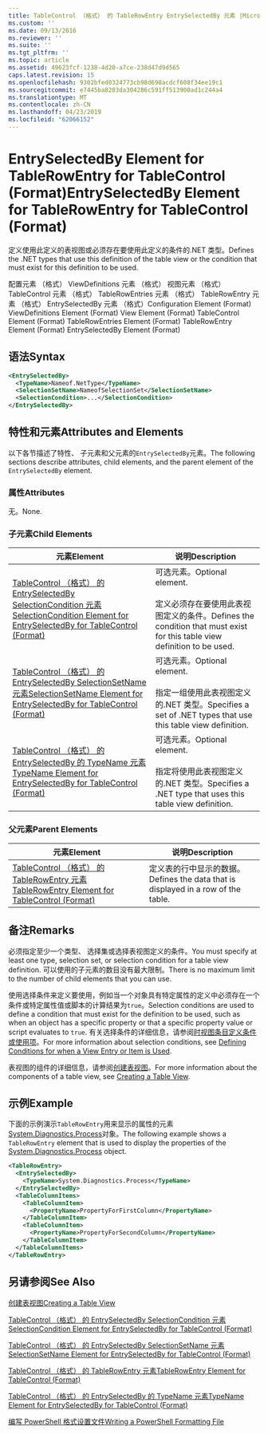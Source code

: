 ```yaml
---
title: TableControl （格式） 的 TableRowEntry EntrySelectedBy 元素 |Microsoft Docs
ms.custom: ''
ms.date: 09/13/2016
ms.reviewer: ''
ms.suite: ''
ms.tgt_pltfrm: ''
ms.topic: article
ms.assetid: 49623fcf-1238-4d20-a7ce-238d47d9d565
caps.latest.revision: 15
ms.openlocfilehash: 9302bfed0324773cb98d698acdcf608f34ee19c1
ms.sourcegitcommit: e7445ba8203da304286c591ff513900ad1c244a4
ms.translationtype: MT
ms.contentlocale: zh-CN
ms.lasthandoff: 04/23/2019
ms.locfileid: "62066152"
---
```

# <a name="entryselectedby-element-for-tablerowentry--for-tablecontrol-format"></a><span data-ttu-id="0e9bf-102">EntrySelectedBy Element for TableRowEntry for TableControl (Format)</span><span class="sxs-lookup"><span data-stu-id="0e9bf-102">EntrySelectedBy Element for TableRowEntry  for TableControl (Format)</span></span>

<span data-ttu-id="0e9bf-103">定义使用此定义的表视图或必须存在要使用此定义的条件的.NET 类型。</span><span class="sxs-lookup"><span data-stu-id="0e9bf-103">Defines the .NET types that use this definition of the table view or the condition that must exist for this definition to be used.</span></span>

<span data-ttu-id="0e9bf-104">配置元素 （格式） ViewDefinitions 元素 （格式） 视图元素 （格式） TableControl 元素 （格式） TableRowEntries 元素 （格式） TableRowEntry 元素 （格式） EntrySelectedBy 元素 （格式）</span><span class="sxs-lookup"><span data-stu-id="0e9bf-104">Configuration Element (Format) ViewDefinitions Element (Format) View Element (Format) TableControl Element (Format) TableRowEntries Element (Format) TableRowEntry Element (Format) EntrySelectedBy Element (Format)</span></span>

## <a name="syntax"></a><span data-ttu-id="0e9bf-105">语法</span><span class="sxs-lookup"><span data-stu-id="0e9bf-105">Syntax</span></span>

```xml
<EntrySelectedBy>
  <TypeName>Nameof.NetType</TypeName>
  <SelectionSetName>NameofSelectionSet</SelectionSetName>
  <SelectionCondition>...</SelectionCondition>
</EntrySelectedBy>
```

## <a name="attributes-and-elements"></a><span data-ttu-id="0e9bf-106">特性和元素</span><span class="sxs-lookup"><span data-stu-id="0e9bf-106">Attributes and Elements</span></span>

<span data-ttu-id="0e9bf-107">以下各节描述了特性、 子元素和父元素的`EntrySelectedBy`元素。</span><span class="sxs-lookup"><span data-stu-id="0e9bf-107">The following sections describe attributes, child elements, and the parent element of the `EntrySelectedBy` element.</span></span>

### <a name="attributes"></a><span data-ttu-id="0e9bf-108">属性</span><span class="sxs-lookup"><span data-stu-id="0e9bf-108">Attributes</span></span>

<span data-ttu-id="0e9bf-109">无。</span><span class="sxs-lookup"><span data-stu-id="0e9bf-109">None.</span></span>

### <a name="child-elements"></a><span data-ttu-id="0e9bf-110">子元素</span><span class="sxs-lookup"><span data-stu-id="0e9bf-110">Child Elements</span></span>

|<span data-ttu-id="0e9bf-111">元素</span><span class="sxs-lookup"><span data-stu-id="0e9bf-111">Element</span></span>|<span data-ttu-id="0e9bf-112">说明</span><span class="sxs-lookup"><span data-stu-id="0e9bf-112">Description</span></span>|
|-------------|-----------------|
|[<span data-ttu-id="0e9bf-113">TableControl （格式） 的 EntrySelectedBy SelectionCondition 元素</span><span class="sxs-lookup"><span data-stu-id="0e9bf-113">SelectionCondition Element for EntrySelectedBy for TableControl (Format)</span></span>](./selectioncondition-element-for-entryselectedby-for-tablecontrol-format.md)|<span data-ttu-id="0e9bf-114">可选元素。</span><span class="sxs-lookup"><span data-stu-id="0e9bf-114">Optional element.</span></span><br /><br /> <span data-ttu-id="0e9bf-115">定义必须存在要使用此表视图定义的条件。</span><span class="sxs-lookup"><span data-stu-id="0e9bf-115">Defines the condition that must exist for this table view definition to be used.</span></span>|
|[<span data-ttu-id="0e9bf-116">TableControl （格式） 的 EntrySelectedBy SelectionSetName 元素</span><span class="sxs-lookup"><span data-stu-id="0e9bf-116">SelectionSetName Element for EntrySelectedBy for TableControl (Format)</span></span>](./selectionsetname-element-for-entryselectedby-for-tablecontrol-format.md)|<span data-ttu-id="0e9bf-117">可选元素。</span><span class="sxs-lookup"><span data-stu-id="0e9bf-117">Optional element.</span></span><br /><br /> <span data-ttu-id="0e9bf-118">指定一组使用此表视图定义的.NET 类型。</span><span class="sxs-lookup"><span data-stu-id="0e9bf-118">Specifies a set of .NET types that use this table view definition.</span></span>|
|[<span data-ttu-id="0e9bf-119">TableControl （格式） 的 EntrySelectedBy 的 TypeName 元素</span><span class="sxs-lookup"><span data-stu-id="0e9bf-119">TypeName Element for EntrySelectedBy for TableControl (Format)</span></span>](./typename-element-for-entryselectedby-for-tablecontrol-format.md)|<span data-ttu-id="0e9bf-120">可选元素。</span><span class="sxs-lookup"><span data-stu-id="0e9bf-120">Optional element.</span></span><br /><br /> <span data-ttu-id="0e9bf-121">指定将使用此表视图定义的.NET 类型。</span><span class="sxs-lookup"><span data-stu-id="0e9bf-121">Specifies a .NET type that uses this table view definition.</span></span>|

### <a name="parent-elements"></a><span data-ttu-id="0e9bf-122">父元素</span><span class="sxs-lookup"><span data-stu-id="0e9bf-122">Parent Elements</span></span>

|<span data-ttu-id="0e9bf-123">元素</span><span class="sxs-lookup"><span data-stu-id="0e9bf-123">Element</span></span>|<span data-ttu-id="0e9bf-124">说明</span><span class="sxs-lookup"><span data-stu-id="0e9bf-124">Description</span></span>|
|-------------|-----------------|
|[<span data-ttu-id="0e9bf-125">TableControl （格式） 的 TableRowEntry 元素</span><span class="sxs-lookup"><span data-stu-id="0e9bf-125">TableRowEntry Element for TableControl (Format)</span></span>](./tablerowentry-element-for-tablerowentries-for-tablecontrol-format.md)|<span data-ttu-id="0e9bf-126">定义表的行中显示的数据。</span><span class="sxs-lookup"><span data-stu-id="0e9bf-126">Defines the data that is displayed in a row of the table.</span></span>|

## <a name="remarks"></a><span data-ttu-id="0e9bf-127">备注</span><span class="sxs-lookup"><span data-stu-id="0e9bf-127">Remarks</span></span>

<span data-ttu-id="0e9bf-128">必须指定至少一个类型、 选择集或选择表视图定义的条件。</span><span class="sxs-lookup"><span data-stu-id="0e9bf-128">You must specify at least one type, selection set, or selection condition for a table view definition.</span></span> <span data-ttu-id="0e9bf-129">可以使用的子元素的数目没有最大限制。</span><span class="sxs-lookup"><span data-stu-id="0e9bf-129">There is no maximum limit to the number of child elements that you can use.</span></span>

<span data-ttu-id="0e9bf-130">使用选择条件来定义要使用，例如当一个对象具有特定属性的定义中必须存在一个条件或特定属性值或脚本的计算结果为`true`。</span><span class="sxs-lookup"><span data-stu-id="0e9bf-130">Selection conditions are used to define a condition that must exist for the definition to be used, such as when an object has a specific property or that a specific property value or script evaluates to `true`.</span></span> <span data-ttu-id="0e9bf-131">有关选择条件的详细信息，请参阅[时视图条目定义条件或使用项](./defining-conditions-for-displaying-data.md)。</span><span class="sxs-lookup"><span data-stu-id="0e9bf-131">For more information about selection conditions, see [Defining Conditions for when a View Entry or Item is Used](./defining-conditions-for-displaying-data.md).</span></span>

<span data-ttu-id="0e9bf-132">表视图的组件的详细信息，请参阅[创建表视图](./creating-a-table-view.md)。</span><span class="sxs-lookup"><span data-stu-id="0e9bf-132">For more information about the components of a table view, see [Creating a Table View](./creating-a-table-view.md).</span></span>

## <a name="example"></a><span data-ttu-id="0e9bf-133">示例</span><span class="sxs-lookup"><span data-stu-id="0e9bf-133">Example</span></span>

<span data-ttu-id="0e9bf-134">下面的示例演示`TableRowEntry`用来显示的属性的元素[System.Diagnostics.Process](/dotnet/api/System.Diagnostics.Process)对象。</span><span class="sxs-lookup"><span data-stu-id="0e9bf-134">The following example shows a `TableRowEntry` element that is used to display the properties of the [System.Diagnostics.Process](/dotnet/api/System.Diagnostics.Process) object.</span></span>

```xml
<TableRowEntry>
  <EntrySelectedBy>
    <TypeName>System.Diagnostics.Process</TypeName>
  </EntrySelectedBy>
  <TableColumnItems>
    <TableColumnItem>
      <PropertyName>PropertyForFirstColumn</PropertyName>
    </TableColumnItem>
    <TableColumnItem>
      <PropertyName>PropertyForSecondColumn</PropertyName>
    </TableColumnItem>
  </TableColumnItems>
</TableRowEntry>
```

## <a name="see-also"></a><span data-ttu-id="0e9bf-135">另请参阅</span><span class="sxs-lookup"><span data-stu-id="0e9bf-135">See Also</span></span>

[<span data-ttu-id="0e9bf-136">创建表视图</span><span class="sxs-lookup"><span data-stu-id="0e9bf-136">Creating a Table View</span></span>](./creating-a-table-view.md)

[<span data-ttu-id="0e9bf-137">TableControl （格式） 的 EntrySelectedBy SelectionCondition 元素</span><span class="sxs-lookup"><span data-stu-id="0e9bf-137">SelectionCondition Element for EntrySelectedBy for TableControl (Format)</span></span>](./selectioncondition-element-for-entryselectedby-for-tablecontrol-format.md)

[<span data-ttu-id="0e9bf-138">TableControl （格式） 的 EntrySelectedBy SelectionSetName 元素</span><span class="sxs-lookup"><span data-stu-id="0e9bf-138">SelectionSetName Element for EntrySelectedBy for TableControl (Format)</span></span>](./selectionsetname-element-for-entryselectedby-for-tablecontrol-format.md)

[<span data-ttu-id="0e9bf-139">TableControl （格式） 的 TableRowEntry 元素</span><span class="sxs-lookup"><span data-stu-id="0e9bf-139">TableRowEntry Element for TableControl (Format)</span></span>](./tablerowentry-element-for-tablerowentries-for-tablecontrol-format.md)

[<span data-ttu-id="0e9bf-140">TableControl （格式） 的 EntrySelectedBy 的 TypeName 元素</span><span class="sxs-lookup"><span data-stu-id="0e9bf-140">TypeName Element for EntrySelectedBy for TableControl (Format)</span></span>](./typename-element-for-entryselectedby-for-tablecontrol-format.md)

[<span data-ttu-id="0e9bf-141">编写 PowerShell 格式设置文件</span><span class="sxs-lookup"><span data-stu-id="0e9bf-141">Writing a PowerShell Formatting File</span></span>](./writing-a-powershell-formatting-file.md)
